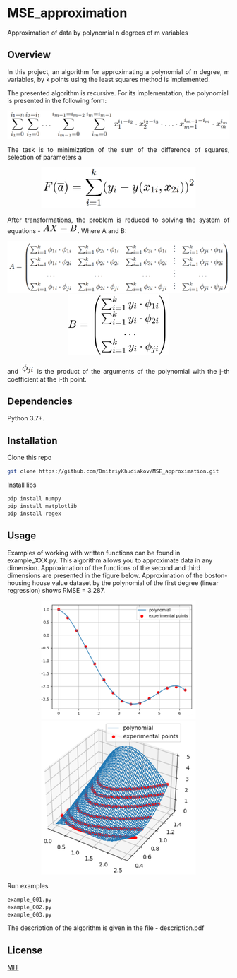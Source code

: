 # MSE_approximation
 Approximation of data by polynomial n degrees of m variables 
 
## Overview

<p align="justify"> 
In this project, an algorithm for approximating a polynomial of n degree, m variables, by k points using the least squares method is implemented.

The presented algorithm is recursive. For its implementation, the polynomial is presented in the following form:
</p>

<p align="center"> 
  <img src="source/formula_001.png" alt="polynomial" width="600px">
</p>

<p align="justify"> 
The task is to minimization of the sum of the difference of squares, selection of parameters a
</p>

<p align="center"> 
  <img src="source/formula_005.png" alt="minimize" width="350px">
</p>

<p align="justify"> 
After transformations, the problem is reduced to solving the system of equations - <img src="source/formula_004.png" alt="system" width="80px">. Where A and B:
</p>

<p align="center"> 
  <img src="source/formula_003.png" alt="A" width="600px"> <img src="source/formula_002.png" alt="B" width="230px">
</p>

<p align="justify"> 
and <img src="source/formula_006.png" alt="psi" width="30px"> is the product of the arguments of the polynomial with the j-th coefficient at the i-th point.
</p>

## Dependencies
Python 3.7+.<br/>

## Installation
Clone this repo
```bash
git clone https://github.com/DmitriyKhudiakov/MSE_approximation.git
```
Install libs
```bash
pip install numpy
pip install matplotlib
pip install regex
```

## Usage
Examples of working with written functions can be found in example_XXX.py. This algorithm allows you to approximate data in any dimension. Approximation of the functions of the second and third dimensions are presented in the figure below. Approximation of the boston-housing house value dataset by the polynomial of the first
degree (linear regression) shows RMSE = 3.287.

<p align="center"> 
  <img src="source/ex_001.png" alt="example 2D" width="350px">              <img src="source/ex_002.png" alt="example 3D" width="350px">
</p>

Run examples
```bash
example_001.py
example_002.py
example_003.py
```
The description of the algorithm is given in the file - description.pdf


## License
[MIT](https://choosealicense.com/licenses/mit/)

